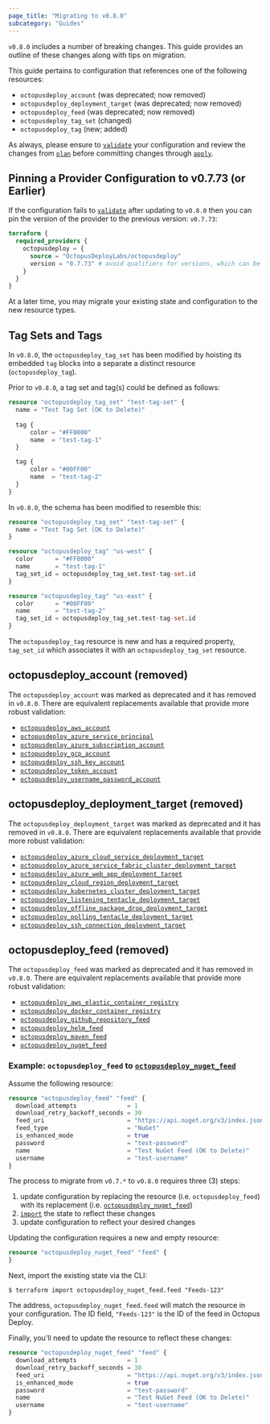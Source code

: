 ```yaml
---
page_title: "Migrating to v0.8.0"
subcategory: "Guides"
---
```


`v0.8.0` includes a number of breaking changes. This guide provides an outline of these changes along with tips on migration.

This guide pertains to configuration that references one of the following resources:

* `octopusdeploy_account` (was deprecated; now removed)
* `octopusdeploy_deployment_target` (was deprecated; now removed)
* `octopusdeploy_feed` (was deprecated; now removed)
* `octopusdeploy_tag_set` (changed)
* `octopusdeploy_tag` (new; added)

As always, please ensure to [`validate`](https://www.terraform.io/cli/commands/validate) your configuration and review the changes from [`plan`](https://www.terraform.io/cli/commands/plan) before committing changes through [`apply`](https://www.terraform.io/cli/commands/apply).

## Pinning a Provider Configuration to v0.7.73 (or Earlier)

If the configuration fails to [`validate`](https://www.terraform.io/cli/commands/validate) after updating to `v0.8.0` then you can pin the version of the provider to the previous version: `v0.7.73`:

```terraform
terraform {
  required_providers {
    octopusdeploy = {
      source = "OctopusDeployLabs/octopusdeploy"
      version = "0.7.73" # avoid qualifiers for versions, which can be dangerous until v1.0.0
    }
  }
}
```

At a later time, you may migrate your existing state and configuration to the new resource types.

## Tag Sets and Tags

In `v0.8.0`, the `octopusdeploy_tag_set` has been modified by hoisting its embedded `tag` blocks into a separate a distinct resource (`octopusdeploy_tag`).

Prior to `v0.8.0`, a tag set and tag(s) could be defined as follows:

```terraform
resource "octopusdeploy_tag_set" "test-tag-set" {
  name = "Test Tag Set (OK to Delete)"
 
  tag {
      color = "#FF0000"
      name  = "test-tag-1"
  }

  tag {
      color = "#00FF00"
      name  = "test-tag-2"
  }
}
```

In `v0.8.0`, the schema has been modified to resemble this:

```terraform
resource "octopusdeploy_tag_set" "test-tag-set" {
  name = "Test Tag Set (OK to Delete)"
}

resource "octopusdeploy_tag" "us-west" {
  color      = "#FF0000"
  name       = "test-tag-1"
  tag_set_id = octopusdeploy_tag_set.test-tag-set.id
}

resource "octopusdeploy_tag" "us-east" {
  color      = "#00FF00"
  name       = "test-tag-2"
  tag_set_id = octopusdeploy_tag_set.test-tag-set.id
}
```

The `octopusdeploy_tag` resource is new and has a required property, `tag_set_id` which associates it with an `octopusdeploy_tag_set` resource.

## octopusdeploy_account (removed)

The `octopusdeploy_account` was marked as deprecated and it has removed in `v0.8.0`. There are equivalent replacements available that provide more robust validation:

* [`octopusdeploy_aws_account`](https://registry.terraform.io/providers/OctopusDeployLabs/octopusdeploy/latest/docs/resources/aws_account)
* [`octopusdeploy_azure_service_principal`](https://registry.terraform.io/providers/OctopusDeployLabs/octopusdeploy/latest/docs/resources/azure_service_principal)
* [`octopusdeploy_azure_subscription_account`](https://registry.terraform.io/providers/OctopusDeployLabs/octopusdeploy/latest/docs/resources/azure_subscription_account)
* [`octopusdeploy_gcp_account`](https://registry.terraform.io/providers/OctopusDeployLabs/octopusdeploy/latest/docs/resources/gcp_account)
* [`octopusdeploy_ssh_key_account`](https://registry.terraform.io/providers/OctopusDeployLabs/octopusdeploy/latest/docs/resources/ssh_key_account)
* [`octopusdeploy_token_account`](https://registry.terraform.io/providers/OctopusDeployLabs/octopusdeploy/latest/docs/resources/token_account)
* [`octopusdeploy_username_password_account`](https://registry.terraform.io/providers/OctopusDeployLabs/octopusdeploy/latest/docs/resources/username_password_account)

## octopusdeploy_deployment_target (removed)

The `octopusdeploy_deployment_target` was marked as deprecated and it has removed in `v0.8.0`. There are equivalent replacements available that provide more robust validation:

* [`octopusdeploy_azure_cloud_service_deployment_target`](https://registry.terraform.io/providers/OctopusDeployLabs/octopusdeploy/latest/docs/resources/azure_cloud_service_deployment_target)
* [`octopusdeploy_azure_service_fabric_cluster_deployment_target`](https://registry.terraform.io/providers/OctopusDeployLabs/octopusdeploy/latest/docs/resources/azure_service_fabric_cluster_deployment_target)
* [`octopusdeploy_azure_web_app_deployment_target`](https://registry.terraform.io/providers/OctopusDeployLabs/octopusdeploy/latest/docs/resources/azure_web_app_deployment_target)
* [`octopusdeploy_cloud_region_deployment_target`](https://registry.terraform.io/providers/OctopusDeployLabs/octopusdeploy/latest/docs/resources/cloud_region_deployment_target)
* [`octopusdeploy_kubernetes_cluster_deployment_target`](https://registry.terraform.io/providers/OctopusDeployLabs/octopusdeploy/latest/docs/resources/kubernetes_cluster_deployment_target)
* [`octopusdeploy_listening_tentacle_deployment_target`](https://registry.terraform.io/providers/OctopusDeployLabs/octopusdeploy/latest/docs/resources/listening_tentacle_deployment_target)
* [`octopusdeploy_offline_package_drop_deployment_target`](https://registry.terraform.io/providers/OctopusDeployLabs/octopusdeploy/latest/docs/resources/offline_package_drop_deployment_target)
* [`octopusdeploy_polling_tentacle_deployment_target`](https://registry.terraform.io/providers/OctopusDeployLabs/octopusdeploy/latest/docs/resources/polling_tentacle_deployment_target)
* [`octopusdeploy_ssh_connection_deployment_target`](https://registry.terraform.io/providers/OctopusDeployLabs/octopusdeploy/latest/docs/resources/ssh_connection_deployment_target)

## octopusdeploy_feed (removed)

The `octopusdeploy_feed` was marked as deprecated and it has removed in `v0.8.0`. There are equivalent replacements available that provide more robust validation:

* [`octopusdeploy_aws_elastic_container_registry`](https://registry.terraform.io/providers/OctopusDeployLabs/octopusdeploy/latest/docs/resources/aws_elastic_container_registry)
* [`octopusdeploy_docker_container_registry`](https://registry.terraform.io/providers/OctopusDeployLabs/octopusdeploy/latest/docs/resources/docker_container_registry)
* [`octopusdeploy_github_repository_feed`](https://registry.terraform.io/providers/OctopusDeployLabs/octopusdeploy/latest/docs/resources/github_repository_feed)
* [`octopusdeploy_helm_feed`](https://registry.terraform.io/providers/OctopusDeployLabs/octopusdeploy/latest/docs/resources/helm_feed)
* [`octopusdeploy_maven_feed`](https://registry.terraform.io/providers/OctopusDeployLabs/octopusdeploy/latest/docs/resources/maven_feed)
* [`octopusdeploy_nuget_feed`](https://registry.terraform.io/providers/OctopusDeployLabs/octopusdeploy/latest/docs/resources/nuget_feed)

### Example: `octopusdeploy_feed` to [`octopusdeploy_nuget_feed`](https://registry.terraform.io/providers/OctopusDeployLabs/octopusdeploy/latest/docs/resources/nuget_feed)

Assume the following resource:

```terraform
resource "octopusdeploy_feed" "feed" {
  download_attempts              = 1
  download_retry_backoff_seconds = 30
  feed_uri                       = "https://api.nuget.org/v3/index.json"
  feed_type                      = "NuGet"
  is_enhanced_mode               = true
  password                       = "test-password"
  name                           = "Test NuGet Feed (OK to Delete)"
  username                       = "test-username"
}
```

The process to migrate from `v0.7.*` to `v0.8.0` requires three (3) steps:

1. update configuration by replacing the resource (i.e. `octopusdeploy_feed`) with its replacement (i.e. [`octopusdeploy_nuget_feed`](https://registry.terraform.io/providers/OctopusDeployLabs/octopusdeploy/latest/docs/resources/nuget_feed))
2. [`import`](https://www.terraform.io/cli/import) the state to reflect these changes
3. update configuration to reflect your desired changes

Updating the configuration requires a new and empty resource:

```terraform
resource "octopusdeploy_nuget_feed" "feed" {
}
```

Next, import the existing state via the CLI:

```shell
$ terraform import octopusdeploy_nuget_feed.feed "Feeds-123"
```

The address, `octopusdeploy_nuget_feed.feed` will match the resource in your configuration. The ID field, `"Feeds-123"` is the ID of the feed in Octopus Deploy.

Finally, you'll need to update the resource to reflect these changes:

```terraform
resource "octopusdeploy_nuget_feed" "feed" {
  download_attempts              = 1
  download_retry_backoff_seconds = 30
  feed_uri                       = "https://api.nuget.org/v3/index.json"
  is_enhanced_mode               = true
  password                       = "test-password"
  name                           = "Test NuGet Feed (OK to Delete)"
  username                       = "test-username"
}
```
